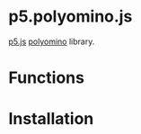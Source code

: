 # p5.polyomino.js

[p5.js](https://p5js.org/) [polyomino](https://en.wikipedia.org/wiki/Polyomino) library.

# Functions

# Installation